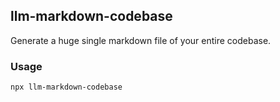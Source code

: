## llm-markdown-codebase 

Generate a huge single markdown file of your entire codebase.

### Usage

```bash
npx llm-markdown-codebase
```
